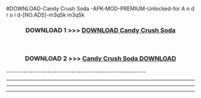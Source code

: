 #DOWNLOAD-Candy Crush Soda -APK-MOD-PREMIUM-Unlocked-for A n d r o i d-[NO.ADS]-m3q5k m3q5k 



<div align="center">

<h3>DOWNLOAD 1 >>> <a href="https://t.co/FKmqrqFo6t??judul=Candy Crush Soda ">DOWNLOAD Candy Crush Soda </a></h3><br>

<h3>DOWNLOAD 2 >>> <a href="https://t.co/FKmqrqFo6t??judul=Candy Crush Soda ">Candy Crush Soda  DOWNLOAD </a></h3>

</div>
----------------------------------------------------------

----------------------------------------------------------

----------------------------------------------------------

----------------------------------------------------------



